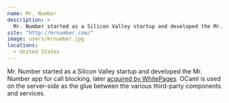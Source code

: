 ```yaml
---
name: Mr. Number
description: > 
  Mr. Number started as a Silicon Valley startup and developed the Mr. Number app for call blocking, later acquired by WhitePages.
site: "http://mrnumber.com/"
image: users/mrnumber.jpg
locations: 
  - United States
---
```


Mr. Number started as a Silicon Valley startup and developed the Mr. Number app for call blocking, later [acquired by WhitePages](http://allthingsd.com/20130601/whitepages-scoops-up-mr-number-an-android-app-for-blocking-unwanted-calls/). OCaml is used on the server-side as the glue between the various third-party components and services.</p>
